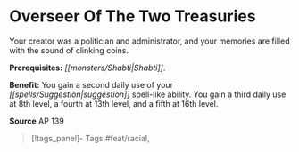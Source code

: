 ﻿---
cssclass: [feats]

---
# Overseer Of The Two Treasuries

Your creator was a politician and administrator, and your memories are filled with the sound of clinking coins.

**Prerequisites:** _[[monsters/Shabti|Shabti]]_.

**Benefit:** You gain a second daily use of your _[[spells/Suggestion|suggestion]]_ spell-like ability. You gain a third daily use at 8th level, a fourth at 13th level, and a fifth at 16th level.

**Source** AP 139
>[!tags_panel]- Tags
> #feat/racial, 